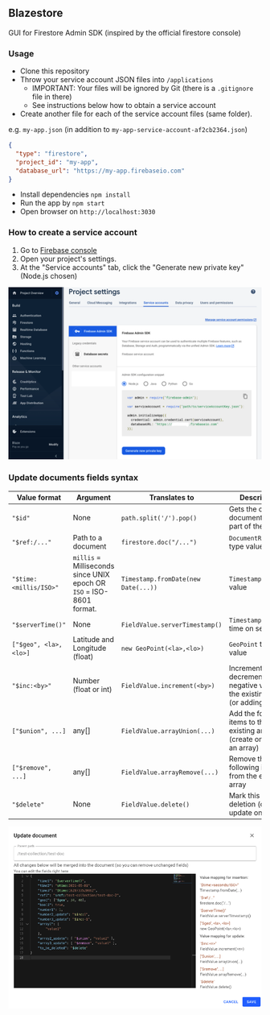 ## Blazestore

GUI for Firestore Admin SDK (inspired by the official firestore console)

### Usage

- Clone this repository
- Throw your service account JSON files into `/applications`
  - IMPORTANT: Your files will be ignored by Git (there is a `.gitignore` file in there)
  - See instructions below how to obtain a service account
- Create another file for each of the service account files (same folder).

e.g. `my-app.json` (in addition to `my-app-service-account-af2cb2364.json`)
```json
{
  "type": "firestore",
  "project_id": "my-app",
  "database_url": "https://my-app.firebaseio.com"
}
```
- Install dependencies `npm install`
- Run the app by `npm start`
- Open browser on `http://localhost:3030`

### How to create a service account

1. Go to [Firebase console](https://console.firebase.google.com/)
2. Open your project's settings.
3. At the "Service accounts" tab, click the "Generate new private key" (Node.js chosen)

![create_service_account](./create_service_account.png)

### Update documents fields syntax

|Value format|Argument|Translates to|Description|Example|
|------------|---------|-------------|-----------|-------|
|`"$id"`     |  None   | `path.split('/').pop()`|Gets the current document id (last part of the path)|`"key": "$id"`
|`"$ref:/..."`| Path to a document | `firestore.doc("/...")`| `DocumentReference` type value| `"related_doc": $ref:/my-coll/doc-1"`
|`"$time:<millis/ISO>"`|`millis` = Milliseconds since UNIX epoch OR `ISO` = ISO-8601 format. |`Timestamp.fromDate(new Date(...))`|`Timestamp` type value|`"action_time": $time:1609459200000"` / `$time:2021-01-01T00:00"`
|`"$serverTime()"`|None|`FieldValue.serverTimestamp()`|`Timestamp` of write time on server|`"created_at": "$serverTime()"`
|`["$geo", <la>, <lo>]`|Latitude and Longitude (float)|`new GeoPoint(<la>,<lo>)`|`GeoPoint` type value|`"ip_location": ["$geo", 34, 40]`
|`"$inc:<by>"`|Number (float or int)|`FieldValue.increment(<by>)`|Increments (or decrements for negative values) the existing value (or adding to 0)|`"count": "$inc:1"`
|`["$union", ...]`|any[]|`FieldValue.arrayUnion(...)`|Add the following items to the existing array (create one if not an array)| `"likes_by": ["$union", "$ref:/..."]`
|`["$remove", ...]`|any[]|`FieldValue.arrayRemove(...)`|Remove the following items from the existing array|`"flags": ["$remove", 2]`
|`"$delete"`|None|`FieldValue.delete()`|Mark this field for deletion (on update only)| `"to_be_deleted": "$delete"`

![syntax](./update_doc.png)
